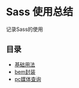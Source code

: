 # Sass 使用总结

记录Sass的使用

## 目录

- [基础用法](./docs/base.md)
- [bem封装](./docs/bem.md)
- [pc媒体查询](./docs/media.md)
